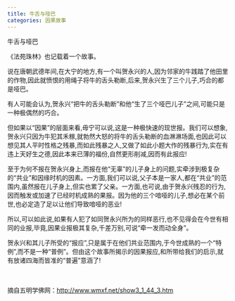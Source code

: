 ```yaml
---
title: 牛舌与哑巴
categories: 因果故事
---
```




牛舌与哑巴

《法苑珠林》也记载着一个故事。

说在唐朝武德年间,在大宁的地方,有一个叫贺永兴的人,因为邻家的牛践踏了他田里的作物,因此就愤恨的用绳子将牛的舌头勒断,后来,贺永兴生了三个儿子,巧合的都是哑巴。

有人可能会认为,贺永兴“把牛的舌头勒断”和他“生了三个哑巴儿子”之间,可能只是一种极偶然的巧合。

但如果以“因果”的层面来看,毋宁可以说,这是一种极快速的现世报。我们可以想象,贺永兴只因为牛犯其禾稼,就勃然大怒的将牛的舌头勒断的血淋淋场面,也因此可以想见其人平时性格之残暴,而如此残暴之人,又做了如此小题大作的残暴行为,实在有违上天好生之德,因此本来已薄的福份,自然更形削减,因而有此报应!

至于为何不报在贺永兴身上,而报在他“无辜”的儿子身上的问题,实牵涉到极复杂的“共业”和因缘时机的因素。一方面,我们可以说,父子本是一家人,都在“共业”的范围内,虽然报在儿子身上,但实也累了父亲。一方面,也可说,由于贺永兴残忍的行为,因而触发或加速了已经时机成熟的果报。因为他的三个喑哑的儿子,想必在某个前世,也必定造了足以让他们导致喑哑的恶业!

所以,可以如此说,如果有人犯了如同贺永兴所为的同样恶行,也不见得会在今世有相同的业报,毕竟,因果业报极其复杂,千差万别,可说“牵一发而动全身”。

贺永兴和其儿子所受的“报应”,只是属于在他们共业范围内,于今世成熟的一个“特例”,而不是一种“普例”。但由这个故事所揭示的因果报应,和所带给我们的启示,就有放诸四海而皆准的“普遍”意涵了!

　 　

摘自五明学佛网：http://www.wmxf.net/show3_1_44_3.htm